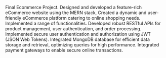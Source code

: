 Final Ecommerce Project.
 Designed and developed a feature-rich eCommerce website using the MERN stack, Created a dynamic and user-friendly eCommerce platform
 catering to online shopping needs. Implemented a range of functionalities.
 Developed robust RESTful APIs for product management, user authentication, and order processing.
 Implemented secure user authentication and authorization using JWT (JSON Web Tokens).
 Integrated MongoDB database for efficient data storage and retrieval, optimizing queries for high performance.
 Integrated payment gateways to enable secure online transactions.
